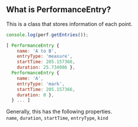 ## What is PerformanceEntry?

This is a class that stores information of each point.

```js
console.log(perf.getEntries());

[ PerformanceEntry {
    name: 'A to B',
    entryType: 'measure',
    startTime: 205.157366,
    duration: 25.734086 },
  PerformanceEntry {
    name: 'A',
    entryType: 'mark',
    startTime: 205.157366,
    duration: 0 },
  } ... ]
```

Generally, this has the following properties.  
`name`, `duration`, `startTime`, `entryType`, `kind`
